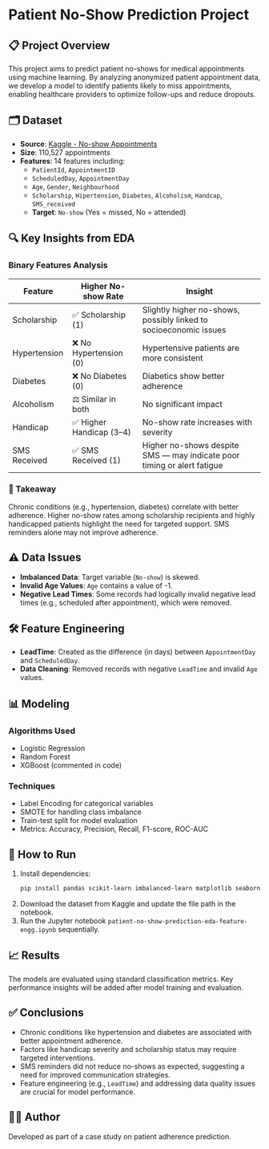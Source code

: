 # Patient No-Show Prediction Project

## 📋 Project Overview
This project aims to predict patient no-shows for medical appointments using machine learning. By analyzing anonymized patient appointment data, we develop a model to identify patients likely to miss appointments, enabling healthcare providers to optimize follow-ups and reduce dropouts.

## 🗂️ Dataset
- **Source**: [Kaggle - No-show Appointments](https://www.kaggle.com/joniarroba/noshowappointments)
- **Size**: 110,527 appointments
- **Features**: 14 features including:
  - `PatientId`, `AppointmentID`
  - `ScheduledDay`, `AppointmentDay`
  - `Age`, `Gender`, `Neighbourhood`
  - `Scholarship`, `Hipertension`, `Diabetes`, `Alcoholism`, `Handcap`, `SMS_received`
  - **Target**: `No-show` (Yes = missed, No = attended)

## 🔍 Key Insights from EDA
### Binary Features Analysis
| Feature         | Higher No-show Rate | Insight |
|----------------|---------------------|---------|
| Scholarship     | ✅ Scholarship (1) | Slightly higher no-shows, possibly linked to socioeconomic issues |
| Hypertension    | ❌ No Hypertension (0) | Hypertensive patients are more consistent |
| Diabetes        | ❌ No Diabetes (0) | Diabetics show better adherence |
| Alcoholism      | ⚖️ Similar in both | No significant impact |
| Handicap        | ✅ Higher Handicap (3–4) | No-show rate increases with severity |
| SMS Received    | ✅ SMS Received (1) | Higher no-shows despite SMS — may indicate poor timing or alert fatigue |

### 🧠 Takeaway
Chronic conditions (e.g., hypertension, diabetes) correlate with better adherence. Higher no-show rates among scholarship recipients and highly handicapped patients highlight the need for targeted support. SMS reminders alone may not improve adherence.

## ⚠️ Data Issues
- **Imbalanced Data**: Target variable (`No-show`) is skewed.
- **Invalid Age Values**: `Age` contains a value of -1.
- **Negative Lead Times**: Some records had logically invalid negative lead times (e.g., scheduled after appointment), which were removed.

## 🛠️ Feature Engineering
- **LeadTime**: Created as the difference (in days) between `AppointmentDay` and `ScheduledDay`.
- **Data Cleaning**: Removed records with negative `LeadTime` and invalid `Age` values.

## 📊 Modeling
### Algorithms Used
- Logistic Regression
- Random Forest
- XGBoost (commented in code)

### Techniques
- Label Encoding for categorical variables
- SMOTE for handling class imbalance
- Train-test split for model evaluation
- Metrics: Accuracy, Precision, Recall, F1-score, ROC-AUC

## 🚀 How to Run
1. Install dependencies:
   ```bash
   pip install pandas scikit-learn imbalanced-learn matplotlib seaborn
   ```
2. Download the dataset from Kaggle and update the file path in the notebook.
3. Run the Jupyter notebook `patient-no-show-prediction-eda-feature-engg.ipynb` sequentially.

## 📈 Results
The models are evaluated using standard classification metrics. Key performance insights will be added after model training and evaluation.

## ✅ Conclusions
- Chronic conditions like hypertension and diabetes are associated with better appointment adherence.
- Factors like handicap severity and scholarship status may require targeted interventions.
- SMS reminders did not reduce no-shows as expected, suggesting a need for improved communication strategies.
- Feature engineering (e.g., `LeadTime`) and addressing data quality issues are crucial for model performance.

## 👩‍💻 Author
Developed as part of a case study on patient adherence prediction.
